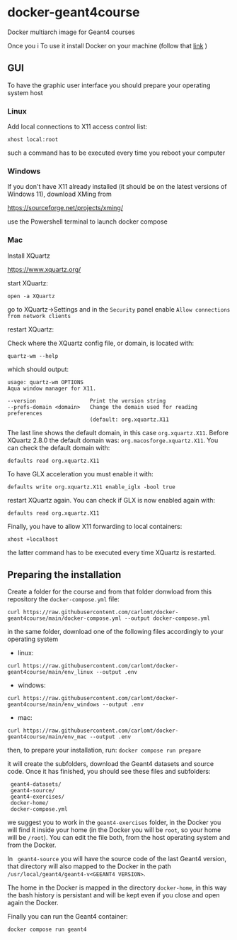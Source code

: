 # docker-geant4course

Docker multiarch image for Geant4 courses

Once you i
To use it install Docker on your machine (follow that [link](https://docs.docker.com/get-docker/) )

## GUI

To have the graphic user interface you should prepare your operating system host

### Linux
Add local connections to X11 access control list:
```
xhost local:root
```

such a command has to be executed every time you reboot your computer

### Windows
If you don't have X11 already installed (it should be on the latest versions of Windows 11), download XMing from

https://sourceforge.net/projects/xming/

use the Powershell terminal to launch docker compose

### Mac
Install XQuartz

https://www.xquartz.org/

start XQuartz:
```
open -a XQuartz
```

go to XQuartz->Settings and in the `Security` panel enable `Allow connections from network clients`

restart XQuartz:

Check where the XQuartz config file, or domain, is located with:
```
quartz-wm --help
```

which should output:
```
usage: quartz-wm OPTIONS
Aqua window manager for X11.

--version                 Print the version string
--prefs-domain <domain>   Change the domain used for reading preferences
                          (default: org.xquartz.X11
```
The last line shows the default domain, in this case `org.xquartz.X11`. Before XQuartz 2.8.0 the default domain was: `org.macosforge.xquartz.X11`.
You can check the default domain  with:
```
defaults read org.xquartz.X11
```
To have GLX acceleration you must enable it with:
```
defaults write org.xquartz.X11 enable_iglx -bool true
```
restart XQuartz again. You can check if GLX is now enabled again with:
```
defaults read org.xquartz.X11
```
Finally, you have to allow X11 forwarding to local containers:
```
xhost +localhost
```
the latter command has to be executed every time XQuartz is restarted.


## Preparing the installation

Create a folder for the course and from that folder donwload from this repository the `docker-compose.yml` file:
```
curl https://raw.githubusercontent.com/carlomt/docker-geant4course/main/docker-compose.yml --output docker-compose.yml
```

in the same folder, download one of the following files accordingly to your operating system

- linux:
```
curl https://raw.githubusercontent.com/carlomt/docker-geant4course/main/env_linux --output .env
```
- windows:
```
curl https://raw.githubusercontent.com/carlomt/docker-geant4course/main/env_windows --output .env
```
- mac: 
```
curl https://raw.githubusercontent.com/carlomt/docker-geant4course/main/env_mac --output .env
```

then, to prepare your installation, run:
`docker compose run prepare`

it will create the subfolders, download the Geant4 datasets and source code. Once it has finished, you should see these files and subfolders:
```
 geant4-datasets/
 geant4-source/
 geant4-exercises/
 docker-home/
 docker-compose.yml
```

we suggest you to work in the `geant4-exercises` folder, in the Docker you will find it inside your home
(in the Docker you will be `root`, so your home will be `/root`).
You can edit the file both, from the host operating system and from the Docker.

In ` geant4-source` you will have the source code of the last Geant4 version, that directory will also mapped to the Docker in the path
`/usr/local/geant4/geant4-v<GEEANT4 VERSION>`.

The home in the Docker is mapped in the directory `docker-home`, in this way the bash history is persistant and will be kept even if you close and open again the Docker.

Finally you can run the Geant4 container:
```
docker compose run geant4
```

